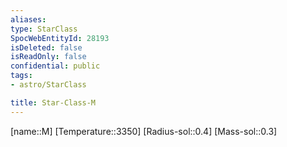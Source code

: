 ```yaml
---
aliases: 
type: StarClass
SpocWebEntityId: 28193
isDeleted: false
isReadOnly: false
confidential: public
tags:
- astro/StarClass

title: Star-Class-M
---
```


[name::M]
[Temperature::3350]
[Radius-sol::0.4]
[Mass-sol::0.3]




